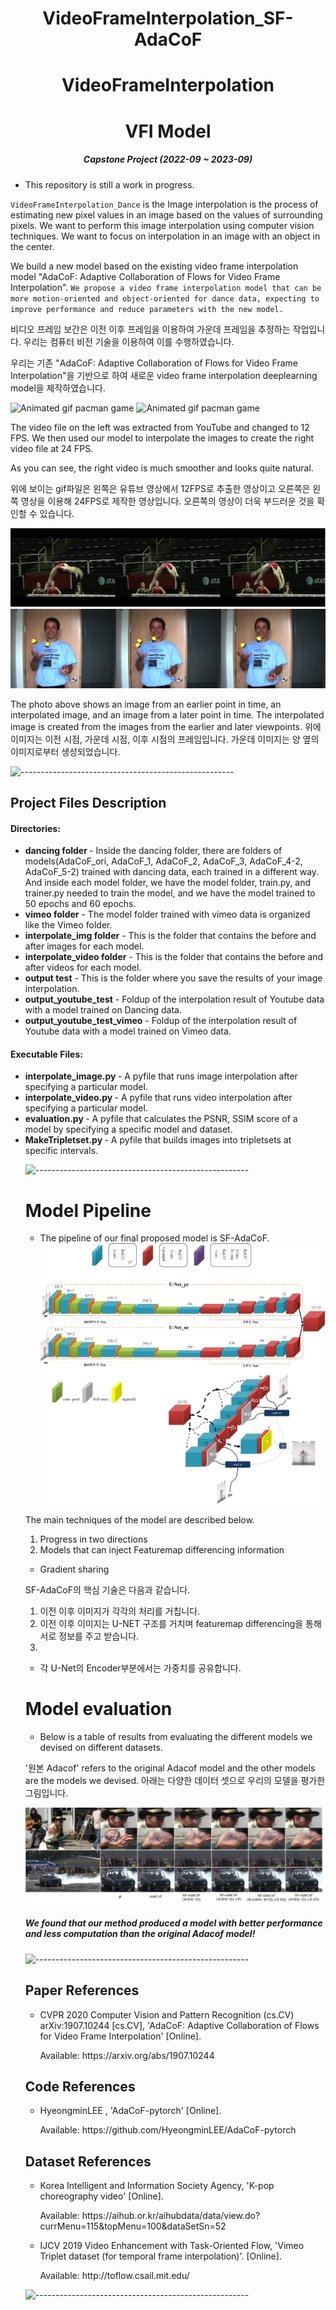 <h1 align = "center"> VideoFrameInterpolation_SF-AdaCoF </h1>

<h1 align="center"> VideoFrameInterpolation </h1>

<h1 align="center"> VFI Model </h1>

<h5 align="center"> Capstone Project  (2022-09 ~ 2023-09) </h5>

* This repository is still a work in progress.

`VideoFrameInterpolation_Dance` is the Image interpolation is the process of estimating new pixel values in an image based on the values of surrounding pixels.
We want to perform this image interpolation using computer vision techniques.
We want to focus on interpolation in an image with an object in the center.

We build a new model based on the existing video frame interpolation model "AdaCoF: Adaptive Collaboration of Flows for Video Frame Interpolation".
`We propose a video frame interpolation model that can be more motion-oriented and object-oriented for dance data, expecting to improve performance and reduce parameters with the new model.`

비디오 프레임 보간은 이전 이후 프레임을 이용하여 가운데 프레임을 추정하는 작업입니다.
우리는 컴퓨터 비전 기술을 이용하여 이를 수행하였습니다.

우리는 기존 "AdaCoF: Adaptive Collaboration of Flows for Video Frame Interpolation"을 기반으로 하여 새로운 video frame interpolation deeplearning model을 제작하였습니다.

<p float="center">
  <img src="gif/MIRRORED_-Brave-Girls_브레이브-걸스_-Rollin’-안무-거울모드before.gif" alt="Animated gif pacman game" height="240px" width="360px" />
  <img src="gif/MIRRORED_-Brave-Girls_브레이브-걸스_-Rollin’-안무-거울모드after.gif" alt="Animated gif pacman game" height="240px" width="360px" />
</p>

The video file on the left was extracted from YouTube and changed to 12 FPS. We then used our model to interpolate the images to create the right video file at 24 FPS.

As you can see, the right video is much smoother and looks quite natural.

위에 보이는 gif파일은 왼쪽은 유튜브 영상에서 12FPS로 추출한 영상이고 오른쪽은 왼쪽 영상을 이용해 24FPS로 제작한 영상입니다.
오른쪽의 영상이 더욱 부드러운 것을 확인할 수 있습니다.

![stronghold logo](img/interpolation_image1.png)
![stronghold logo](img/interpolation_image2.png)


The photo above shows an image from an earlier point in time, an interpolated image, and an image from a later point in time. The interpolated image is created from the images from the earlier and later viewpoints.
위에 이미지는 이전 시점, 가운데 시점, 이후 시점의 프레임입니다. 가운데 이미지는 양 옆의 이미지로부터 생성되었습니다.


![-----------------------------------------------------](https://raw.githubusercontent.com/andreasbm/readme/master/assets/lines/rainbow.png)


<h2> Project Files Description </h2>

<h4>Directories:</h4>
<ul>
  <li><b> dancing folder </b> - Inside the dancing folder, there are folders of models(AdaCoF_ori, AdaCoF_1, AdaCoF_2, AdaCoF_3, AdaCoF_4-2, AdaCoF_5-2) trained with dancing data, each trained in a different way.
  And inside each model folder, we have the model folder, train.py, and trainer.py needed to train the model, and we have the model trained to 50 epochs and 60 epochs.


  <li><b>vimeo folder</b> - The model folder trained with vimeo data is organized like the Vimeo folder.</li>


  <li><b>interpolate_img folder</b> - This is the folder that contains the before and after images for each model.</li>


  <li><b>interpolate_video folder</b> - This is the folder that contains the before and after videos for each model.</li>


  <li><b>output test</b> - This is the folder where you save the results of your image interpolation.</li>


  <li><b>output_youtube_test</b> - Foldup of the interpolation result of Youtube data with a model trained on Dancing data.</li>


  <li><b>output_youtube_test_vimeo</b> - Foldup of the interpolation result of Youtube data with a model trained on Vimeo data.</li>
</ul>



<h4>Executable Files:</h4>
<ul>
  <li><b> interpolate_image.py </b> - A pyfile that runs image interpolation after specifying a particular model.


  <li><b> interpolate_video.py </b> - A pyfile that runs video interpolation after specifying a particular model.</li>


  <li><b>evaluation.py </b> - A pyfile that calculates the PSNR, SSIM score of a model by specifying a specific model and dataset.</li>


  <li><b>MakeTripletset.py </b> - A pyfile that builds images into tripletsets at specific intervals.</li>


![-----------------------------------------------------](https://raw.githubusercontent.com/andreasbm/readme/master/assets/lines/rainbow.png)


# Model Pipeline
-   The pipeline of our final proposed model is SF-AdaCoF. 
![stronghold logo](img/PROCESS.png)

The main techniques of the model are described below.

1. Progress in two directions
2. Models that can inject Featuremap differencing information
   
  + Gradient sharing



SF-AdaCoF의 핵심 기술은 다음과 같습니다.

1. 이전 이후 이미지가 각각의 처리를 거칩니다.
2. 이전 이후 이미지는 U-NET 구조를 거치며 featuremap differencing을 통해 서로 정보를 주고 받습니다.
3. 
  + 각 U-Net의 Encoder부분에서는 가중치를 공유합니다.


# Model evaluation
-   Below is a table of results from evaluating the different models we devised on different datasets.

'원본 Adacof' refers to the original Adacof model and the other models are the models we devised.
아래는 다양한 데이터 셋으로 우리의 모델을 평가한 그림입니다.

![stronghold logo](img/Result.png)


<h5>We found that our method produced a model with better performance and less computation than the original Adacof model!</h5>

![-----------------------------------------------------](https://raw.githubusercontent.com/andreasbm/readme/master/assets/lines/rainbow.png)

<h2> Paper References</h2>
<ul>
  <li><p>	CVPR 2020 Computer Vision and Pattern Recognition (cs.CV)	arXiv:1907.10244 [cs.CV], 'AdaCoF: Adaptive Collaboration of Flows for Video Frame Interpolation' [Online].</p>
      <p>Available: https://arxiv.org/abs/1907.10244</p>
  </li>

</ul>

<h2> Code References</h2>
<ul>
  <li><p>	HyeongminLEE
, 'AdaCoF-pytorch' [Online].</p>
      <p>Available: https://github.com/HyeongminLEE/AdaCoF-pytorch</p>
  </li>

</ul>


<h2> Dataset References</h2>
<ul>
  <li><p>Korea Intelligent and Information Society Agency, 'K-pop choreography video' [Online].</p>
      <p>Available: https://aihub.or.kr/aihubdata/data/view.do?currMenu=115&topMenu=100&dataSetSn=52</p>
  </li>
  <li><p>IJCV 2019
Video Enhancement with Task-Oriented Flow, 'Vimeo Triplet dataset (for temporal frame interpolation)'. [Online].</p>
      <p>Available: http://toflow.csail.mit.edu/</p>
  </li>
</ul>

![-----------------------------------------------------](https://raw.githubusercontent.com/andreasbm/readme/master/assets/lines/rainbow.png)
